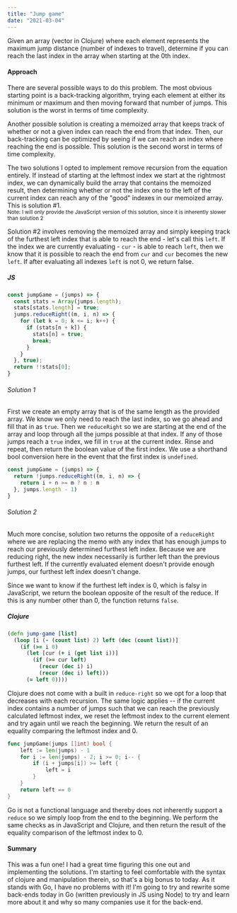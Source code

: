 ```yaml
---
title: "Jump game"
date: "2021-03-04"
---
```


Given an array (vector in Clojure) where each element represents the maximum jump distance (number of indexes to travel), determine if you can reach the last index in the array when starting at the 0th index.
<!-- end -->

#### Approach

There are several possible ways to do this problem. The most obvious starting point is a back-tracking algorithm, trying each element at either its minimum or maximum and then moving forward that number of jumps. This solution is the worst in terms of time complexity. 

Another possible solution is creating a memoized array that keeps track of whether or not a given index can reach the end from that index. Then, our back-tracking can be optimized by seeing if we can reach an index where reaching the end is possible. This solution is the second worst in terms of time complexity.

The two solutions I opted to implement remove recursion from the equation entirely. If instead of starting at the leftmost index we start at the rightmost index, we can dynamically build the array that contains the memoized result, then determining whether or not the index one to the left of the current index can reach any of the "good" indexes in our memoized array. This is solution #1. <br />
<small>Note: I will only provide the JavaScript version of this solution, since it is inherently slower than solution 2</small>

Solution #2 involves removing the memoized array and simply keeping track of the furthest left index that is able to reach the end - let's call this `left`. If the index we are currently evaluating - `cur` - is able to reach `left`, then we know that it is possible to reach the end from `cur` and `cur` becomes the new `left`. If after evaluating all indexes `left` is not 0, we return false.

##### JS

```js
const jumpGame = (jumps) => {
  const stats = Array(jumps.length);
  stats[stats.length] = true;
  jumps.reduceRight((m, i, n) => {
    for (let k = 0; k <= i; k++) {
      if (stats[n + k]) {
        stats[n] = true;
        break;
      }
    }
  }, true);
  return !!stats[0];
}
```

###### Solution 1

First we create an empty array that is of the same length as the provided array. We know we only need to reach the last index, so we go ahead and fill that in as `true`. Then we `reduceRight` so we are starting at the end of the array and loop through all the jumps possible at that index. If any of those jumps reach a `true` index, we fill in `true` at the current index. Rinse and repeat, then return the boolean value of the first index. We use a shorthand bool conversion here in the event that the first index is `undefined`.

``` js
const jumpGame = (jumps) => {
  return !jumps.reduceRight((m, i, n) => {
    return i + n >= m ? n : m
  }, jumps.length - 1)
}
```

###### Solution 2

Much more concise, solution two returns the opposite of a `reduceRight` where we are replacing the memo with any index that has enough jumps to reach our previously determined furthest left index. Because we are reducing right, the new index necessarily is further left than the previous furthest left. If the currently evaluated element doesn't provide enough jumps, our furthest left index doesn't change. 

Since we want to know if the furthest left index is 0, which is falsy in JavaScript, we return the boolean opposite of the result of the reduce. If this is any number other than 0, the function returns `false`.

##### Clojure

```clojure
(defn jump-game [list]
  (loop [i (- (count list) 2) left (dec (count list))]
    (if (>= i 0)
      (let [cur (+ i (get list i))]
        (if (>= cur left)
          (recur (dec i) i)
          (recur (dec i) left)))
      (= left 0))))
```

Clojure does not come with a built in `reduce-right` so we opt for a loop that decreases with each recursion. The same logic applies -- if the current index contains a number of jumps such that we can reach the previously calculated leftmost index, we reset the leftmost index to the current element and try again until we reach the beginning. We return the result of an equality comparing the leftmost index and 0.

```go
func jumpGame(jumps []int) bool {
	left := len(jumps) - 1
	for i := len(jumps) - 2; i >= 0; i-- {
		if (i + jumps[i]) >= left {
			left = i
		}
	}
	return left == 0
}
```

Go is not a functional language and thereby does not inherently support a `reduce` so we simply loop from the end to the beginning. We perform the same checks as in JavaScript and Clojure, and then return the result of the equality comparison of the leftmost index to 0. 

#### Summary

This was a fun one! I had a great time figuring this one out and implementing the solutions. I'm starting to feel comfortable with the syntax of clojure and manipulation therein, so that's a big bonus to today. As it stands with Go, I have no problems with it! I'm going to try and rewrite some back-ends today in Go (written previously in JS using Node) to try and learn more about it and why so many companies use it for the back-end. 